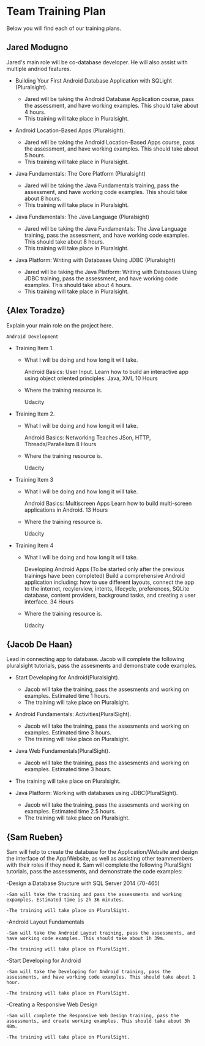 # Team Training Plan
Below you will find each of our training plans.


## Jared Modugno
Jared's main role will be co-database developer. He will also assist with multiple andriod features.

- Building Your First Android Database Application with SQLight (Pluralsight).
  - Jared will be taking the Android Database Application course, pass the assessment,
    and have working examples. This should take about 4 hours.
  - This training will take place in Pluralsight.

- Android Location-Based Apps (Pluralsight).
  - Jared will be taking the Android Location-Based Apps course, pass the assessment,
    and have working examples. This should take about 5 hours.
  - This training will take place in Pluralsight.

- Java Fundamentals: The Core Platform (Pluralsight)
  - Jared will be taking the Java Fundamentals training, pass the assessment, 
    and have working code examples. This should take about 8 hours. 
  - This training will take place in Pluralsight.

- Java Fundamentals: The Java Language (Pluralsight)
  - Jared will be taking the Java Fundamentals: The Java Language training, pass the assessment,
    and have working code examples. This should take about 8 hours.
  - This training will take place in Pluralsight.

- Java Platform: Writing with Databases Using JDBC (Pluralsight)
  - Jared will be taking the Java Platform: Writing with Databases Using JDBC training, pass the assessment,
    and have working code examples. This should take about 4 hours.
  - This training will take place in Pluralsight.


## {Alex Toradze}
Explain your main role on the project here.

	Android Development
	
- Training Item 1.
  - What I will be doing and how long it will take.
  
	Android Basics: User Input.
	Learn how to build an interactive app using object oriented principles: Java, XML
	10 Hours
	
  - Where the training resource is.
  
	Udacity
  
- Training Item 2.
  - What I will be doing and how long it will take.
  
	Android Basics: Networking
	Teaches JSon, HTTP, Threads/Parallelism
	8 Hours
	
  - Where the training resource is.
	
	Udacity
  

- Training Item 3
  - What I will be doing and how long it will take.
	
	Android Basics: Multiscreen Apps
	Learn how to build multi-screen applications in Android.
	13 Hours
	
  - Where the training resource is.
  
	Udacity
  
- Training Item 4
  - What I will be doing and how long it will take.
	
	Developing Android Apps
	(To be started only after the previous trainings have been completed)
	Build a comprehensive Android application including: how to use different layouts, connect the app
	to the internet, recylerview, intents, lifecycle, preferences, SQLite database, content providers,
	background tasks, and creating a user interface.
	34 Hours
	
  - Where the training resource is.
  
	Udacity

## {Jacob De Haan}
Lead in connecting app to database. Jacob will complete the following pluralsight tutorials,
 pass the assesments and demonstrate code examples.

- Start Developing for Android(Pluralsight).
  - Jacob will take the training, pass the assesments and working on examples. Estimated time 1 hours.
  - The training will take place on Pluralsight.

- Android Fundamentals: Activities(PluralSight).
  - Jacob will take the training, pass the assesments and working on examples. Estimated time 3 hours.
  - The training will take place on Pluralsight.

- Java Web Fundamentals(PluralSight).
  - Jacob will take the training, pass the assesments and working on examples. Estimated time 3 hours.
- The training will take place on Pluralsight.

- Java Platform: Working with databases using JDBC(PluralSight).
  - Jacob will take the training, pass the assesments and working on examples. Estimated time 2.5 hours.
  - The training will take place on Pluralsight.

## {Sam Rueben}
Sam will help to create the database for the Application/Website and design the interface of the App/Website, as well as assisting other teammembers with their roles if they need it. Sam will complete the following PluralSight tutorials, pass the assessments, and demonstrate the code examples:

-Design a Database Stucture with SQL Server 2014 (70-465)

	-Sam will take the training and pass the assessments and working expamples. Estimated time is 2h 36 minutes.

	-The training will take place on PluralSight.

-Android Layout Fundamentals

	-Sam will take the Android Layout training, pass the assessments, and have working code examples. This should take about 1h 39m.

	-The training will take place on PluralSight.

-Start Developing for Android

	-Sam will take the Developing for Android training, pass the assessments, and have working code examples. This should take about 1 hour.

	-The training will take place on PluralSight.

-Creating a Responsive Web Design

	-Sam will complete the Responsive Web Design training, pass the assessments, and create working examples. This should take about 3h 48m.

	-The training will take place on PluralSight.

